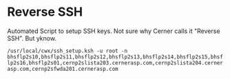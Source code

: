 # Reverse SSH

Automated Script to setup SSH keys. Not sure why Cerner calls it "Reverse SSH". But yknow.

`/usr/local/cwx/ssh_setup.ksh -u root -n bhsflp2s10,bhsflp2s11,bhsflp2s12,bhsflp2s13,bhsflp2s14,bhsflp2s15,bhsflp2s16,bhsflp2s01,cernp2slista203.cernerasp.com,cernp2slista204.cernerasp.com,cernp2sfwda201.cernerasp.com`
